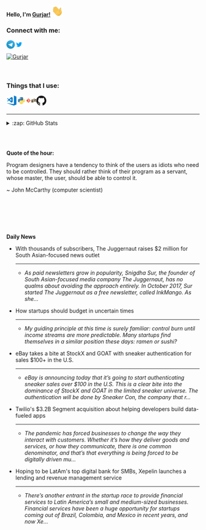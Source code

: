 #### Hello, I'm [Gurjar!](https://GurjarKing.github.io) <img src="https://raw.githubusercontent.com/ABSphreak/ABSphreak/master/gifs/Hi.gif" width="30px"></h2>


### Connect with me:

[<img align="left" alt="Gurjar | Telegram" width="22px" src="https://raw.githubusercontent.com/github/explore/80688e429a7d4ef2fca1e82350fe8e3517d3494d/topics/telegram/telegram.png" />][Telegram]
[<img align="left" alt="Gurjar | Twitter" width="22px" src="https://raw.githubusercontent.com/github/explore/80688e429a7d4ef2fca1e82350fe8e3517d3494d/topics/twitter/twitter.png" />][Twitter]
<br >
<br >
<a href="https://github.com/GurjarKing"><img src="https://komarev.com/ghpvc/?username=GurjarKing" alt="Gurjar" /></a> <br />
<br />
<br />
<!-- <br >

![](https://visitor-badge.glitch.me/badge?page_id=GurjarKing)

<br /> -->

### Things that I use:

[<img align="left" alt="Visual Studio Code" width="26px" src="https://raw.githubusercontent.com/github/explore/80688e429a7d4ef2fca1e82350fe8e3517d3494d/topics/visual-studio-code/visual-studio-code.png" />][VSCode]
[<img align="left" alt="Python" width="26px" src="https://raw.githubusercontent.com/github/explore/80688e429a7d4ef2fca1e82350fe8e3517d3494d/topics/python/python.png" />][Python]
[<img align="left" alt="Git" width="26px" src="https://raw.githubusercontent.com/github/explore/80688e429a7d4ef2fca1e82350fe8e3517d3494d/topics/git/git.png" />][Git]
[<img align="left" alt="GitHub" width="26px" src="https://raw.githubusercontent.com/github/explore/78df643247d429f6cc873026c0622819ad797942/topics/github/github.png" />][Github]

<br />
<br />

---
<details>
  <summary>:zap: GitHub Stats</summary>

<img align="left" alt="Gurjar's Github Stats" src="https://github-readme-stats.vercel.app/api?username=GurjarKing&show_icons=true&hide_border=true&count_private=true&include_all_commit=true&theme=algolia" />

</details>

<!-- ### 🔔 My latest tweet
<a href="https://twitter.com/Gurjar_King43" target="_blank">
	<img src="https://github.com/GurjarKing/GurjarKing/raw/master/tweet.png" width="70%" align="center" alt="Click to view on Twitter" title="My latest tweet, as an image"/>
</a> -->
<br>

<pre>

</pre>

**Quote of the hour:**

Program designers have a tendency to think of the users as idiots who need to be controlled. They should rather think of their program as a servant, whose master, the user, should be able to control it.

~ John McCarthy (computer scientist)
<pre>

</pre>
<br>
<pre>


</pre>
<strong>Daily News</strong>
  
  - With thousands of subscribers, The Juggernaut raises $2 million for South Asian-focused news outlet
     <hr/>
     
      - *As paid newsletters grow in popularity, Snigdha Sur, the founder of South Asian-focused media company The Juggernaut, has no qualms about avoiding the approach entirely. In October 2017, Sur started The Juggernaut as a free newsletter, called InkMango. As she…*
     
  - How startups should budget in uncertain times
      <hr/>
      
      - *My guiding principle at this time is surely familiar: control burn until income streams are more predictable. Many startups find themselves in a similar position these days: ramen or sushi?*
      
  - eBay takes a bite at StockX and GOAT with sneaker authentication for sales $100+ in the U.S.
      <hr/>
      
      - *eBay is announcing today that it’s going to start authenticating sneaker sales over $100 in the U.S. This is a clear bite into the dominance of StockX and GOAT in the limited sneaker universe. The authentication will be done by Sneaker Con, the company that r…*
      
  - Twilio's $3.2B Segment acquisition about helping developers build data-fueled apps
      <hr/>
      
      - *The pandemic has forced businesses to change the way they interact with customers. Whether it’s how they deliver goods and services, or how they communicate, there is one common denominator, and that’s that everything is being forced to be digitally driven mu…*
       
  - Hoping to be LatAm's top digital bank for SMBs, Xepelin launches a lending and revenue management service
      <hr/>
       
       - *There’s another entrant in the startup race to provide financial services to Latin America’s small and medium-sized businesses. Financial services have been a huge opportunity for startups coming out of Brazil, Colombia, and Mexico in recent years, and now Xe…*
      

<br />

[VSCode]: https://code.visualstudio.com/
[Python]: https://www.python.org/
[Git]: https://git-scm.com/
[Github]: https://github.com/
[Telegram]: https://t.me/Gurjar_King/
[Twitter]: https://twitter.com/Gurjar_King43/
